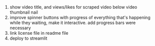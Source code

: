 1. show video title,  and views/likes for scraped video below video thumbnail nail
2. improve spinner buttons with progress of everything that's happening while they waiting, make it interactive. add progress bars were necessary
3. link license file in readme file
4.  deploy to streamlit